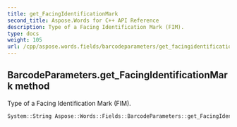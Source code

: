 ```yaml
---
title: get_FacingIdentificationMark
second_title: Aspose.Words for C++ API Reference
description: Type of a Facing Identification Mark (FIM). 
type: docs
weight: 105
url: /cpp/aspose.words.fields/barcodeparameters/get_facingidentificationmark/
---
```

## BarcodeParameters.get_FacingIdentificationMark method


Type of a Facing Identification Mark (FIM).

```cpp
System::String Aspose::Words::Fields::BarcodeParameters::get_FacingIdentificationMark() const
```

